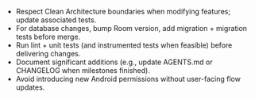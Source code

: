 - Respect Clean Architecture boundaries when modifying features; update associated tests.
- For database changes, bump Room version, add migration + migration tests before merge.
- Run lint + unit tests (and instrumented tests when feasible) before delivering changes.
- Document significant additions (e.g., update AGENTS.md or CHANGELOG when milestones finished).
- Avoid introducing new Android permissions without user-facing flow updates.